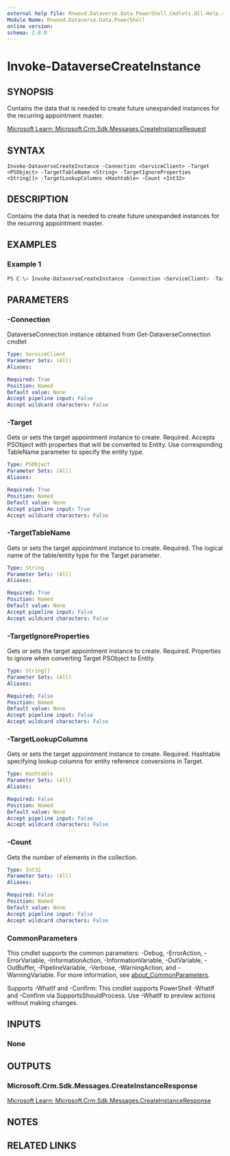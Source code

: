 ```yaml
---
external help file: Rnwood.Dataverse.Data.PowerShell.Cmdlets.dll-Help.xml
Module Name: Rnwood.Dataverse.Data.PowerShell
online version:
schema: 2.0.0
---
```


# Invoke-DataverseCreateInstance

## SYNOPSIS
Contains the data that is needed to create future unexpanded instances for the recurring appointment master.

[Microsoft Learn: Microsoft.Crm.Sdk.Messages.CreateInstanceRequest](https://learn.microsoft.com/dotnet/api/Microsoft.Crm.Sdk.Messages.CreateInstanceRequest)

## SYNTAX

```
Invoke-DataverseCreateInstance -Connection <ServiceClient> -Target <PSObject> -TargetTableName <String> -TargetIgnoreProperties <String[]> -TargetLookupColumns <Hashtable> -Count <Int32>
```

## DESCRIPTION
Contains the data that is needed to create future unexpanded instances for the recurring appointment master.

## EXAMPLES

### Example 1
```powershell
PS C:\> Invoke-DataverseCreateInstance -Connection <ServiceClient> -Target <PSObject> -TargetTableName <String> -TargetIgnoreProperties <String[]> -TargetLookupColumns <Hashtable> -Count <Int32>
```

## PARAMETERS

### -Connection
DataverseConnection instance obtained from Get-DataverseConnection cmdlet

```yaml
Type: ServiceClient
Parameter Sets: (All)
Aliases:

Required: True
Position: Named
Default value: None
Accept pipeline input: False
Accept wildcard characters: False
```

### -Target
Gets or sets the target appointment instance to create. Required. Accepts PSObject with properties that will be converted to Entity. Use corresponding TableName parameter to specify the entity type.

```yaml
Type: PSObject
Parameter Sets: (All)
Aliases:

Required: True
Position: Named
Default value: None
Accept pipeline input: True
Accept wildcard characters: False
```

### -TargetTableName
Gets or sets the target appointment instance to create. Required. The logical name of the table/entity type for the Target parameter.

```yaml
Type: String
Parameter Sets: (All)
Aliases:

Required: True
Position: Named
Default value: None
Accept pipeline input: False
Accept wildcard characters: False
```

### -TargetIgnoreProperties
Gets or sets the target appointment instance to create. Required. Properties to ignore when converting Target PSObject to Entity.

```yaml
Type: String[]
Parameter Sets: (All)
Aliases:

Required: False
Position: Named
Default value: None
Accept pipeline input: False
Accept wildcard characters: False
```

### -TargetLookupColumns
Gets or sets the target appointment instance to create. Required. Hashtable specifying lookup columns for entity reference conversions in Target.

```yaml
Type: Hashtable
Parameter Sets: (All)
Aliases:

Required: False
Position: Named
Default value: None
Accept pipeline input: False
Accept wildcard characters: False
```

### -Count
Gets the number of elements in the collection.

```yaml
Type: Int32
Parameter Sets: (All)
Aliases:

Required: False
Position: Named
Default value: None
Accept pipeline input: False
Accept wildcard characters: False
```

### CommonParameters
This cmdlet supports the common parameters: -Debug, -ErrorAction, -ErrorVariable, -InformationAction, -InformationVariable, -OutVariable, -OutBuffer, -PipelineVariable, -Verbose, -WarningAction, and -WarningVariable. For more information, see [about_CommonParameters](http://go.microsoft.com/fwlink/?LinkID=113216).

Supports -WhatIf and -Confirm: This cmdlet supports PowerShell -WhatIf and -Confirm via SupportsShouldProcess. Use -WhatIf to preview actions without making changes.

## INPUTS

### None
## OUTPUTS

### Microsoft.Crm.Sdk.Messages.CreateInstanceResponse
[Microsoft Learn: Microsoft.Crm.Sdk.Messages.CreateInstanceResponse](https://learn.microsoft.com/dotnet/api/Microsoft.Crm.Sdk.Messages.CreateInstanceResponse)
## NOTES

## RELATED LINKS
